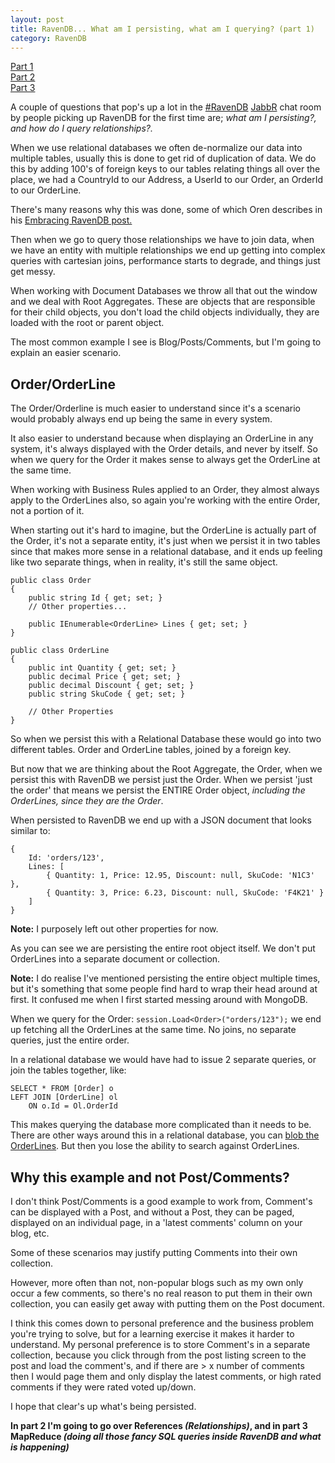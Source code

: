 ```yaml
---
layout: post
title: RavenDB... What am I persisting, what am I querying? (part 1)
category: RavenDB
---
```


[Part 1](/2012/07/ravendb-what-am-i-persisting-what-am-i-querying/)  
[Part 2](/2012/07/ravendb-what-am-i-persisting-what-am-i-querying-part-2/)  
[Part 3](/2012/07/ravendb-what-am-i-persisting-what-am-i-querying-part-3/)  

A couple of questions that pop's up a lot in the [#RavenDB](https://jabbr.net/#/rooms/RavenDB) [JabbR](https://jabbr.net/) chat room by people picking up RavenDB for the first time are; *what am I persisting?, and how do I query relationships?.*

When we use relational databases we often de-normalize our data into multiple tables, usually this is done to get rid of duplication of data. We do this by adding 100's of foreign keys to our tables relating things all over the place, we had a CountryId to our Address, a UserId to our Order, an OrderId to our OrderLine.

There's many reasons why this was done, some of which Oren describes in his [Embracing RavenDB post.](http://ayende.com/blog/153026/embracing-ravendb)

Then when we go to query those relationships we have to join data, when we have an entity with multiple relationships we end up getting into complex queries with cartesian joins, performance starts to degrade, and things just get messy.

When working with Document Databases we throw all that out the window and we deal with Root Aggregates. These are objects that are responsible for their child objects, you don't load the child objects individually, they are loaded with the root or parent object.

The most common example I see is Blog/Posts/Comments, but I'm going to explain an easier scenario.

## Order/OrderLine ##

The Order/Orderline is much easier to understand since it's a scenario would probably always end up being the same in every system.

It also easier to understand because when displaying an OrderLine in any system, it's always displayed with the Order details, and never by itself. So when we query for the Order it makes sense to always get the OrderLine at the same time.

When working with Business Rules applied to an Order, they almost always apply to the OrderLines also, so again you're working with the entire Order, not a portion of it.

When starting out it's hard to imagine, but the OrderLine is actually part of the Order, it's not a separate entity, it's just when we persist it in two tables since that makes more sense in a relational database, and it ends up feeling like two separate things, when in reality, it's still the same object.

    public class Order
    {
        public string Id { get; set; }
        // Other properties...

        public IEnumerable<OrderLine> Lines { get; set; }
    }

    public class OrderLine
    {
        public int Quantity { get; set; }
        public decimal Price { get; set; }
        public decimal Discount { get; set; }
        public string SkuCode { get; set; }

        // Other Properties
    }

So when we persist this with a Relational Database these would go into two different tables. Order and OrderLine tables, joined by a foreign key.

But now that we are thinking about the Root Aggregate, the Order, when we persist this with RavenDB we persist just the Order. When we persist 'just the order' that means we persist the ENTIRE Order object, *including the OrderLines, since they are the Order*.

When persisted to RavenDB we end up with a JSON document that looks similar to:

    {
        Id: 'orders/123',
        Lines: [
            { Quantity: 1, Price: 12.95, Discount: null, SkuCode: 'N1C3' },
            { Quantity: 3, Price: 6.23, Discount: null, SkuCode: 'F4K21' }
        ]
    }

<span class="note">**Note:** I purposely left out other properties for now.</span>

As you can see we are persisting the entire root object itself. We don't put OrderLines into a separate document or collection.

<span class="note">**Note:** I do realise I've mentioned persisting the entire object multiple times, but it's something that some people find hard to wrap their head around at first. It confused me when I first started messing around with MongoDB.</span>

When we query for the Order: `session.Load<Order>("orders/123");` we end up fetching all the OrderLines at the same time. No joins, no separate queries, just the entire order.

In a relational database we would have had to issue 2 separate queries, or join the tables together, like:

    SELECT * FROM [Order] o
    LEFT JOIN [OrderLine] ol
        ON o.Id = Ol.OrderId

This makes querying the database more complicated than it needs to be. There are other ways around this in a relational database, you can [blob the OrderLines](/2012/03/ormlite-blobbing-done-with-nhibernate-and-serialized-json/). But then you lose the ability to search against OrderLines.

## Why this example and not Post/Comments? ##

I don't think Post/Comments is a good example to work from, Comment's can be displayed with a Post, and without a Post, they can be paged, displayed on an individual page, in a 'latest comments' column on your blog, etc.

Some of these scenarios may justify putting Comments into their own collection.

However, more often than not, non-popular blogs such as my own only occur a few comments, so there's no real reason to put them in their own collection, you can easily get away with putting them on the Post document.

I think this comes down to personal preference and the business problem you're trying to solve, but for a learning exercise it makes it harder to understand. My personal preference is to store Comment's in a separate collection, because you click through from the post listing screen to the post and load the comment's, and if there are > x number of comments then I would page them and only display the latest comments, or high rated comments if they were rated voted up/down.

I hope that clear's up what's being persisted.

**In part 2 I'm going to go over References *(Relationships)*, and in part 3 MapReduce *(doing all those fancy SQL queries inside RavenDB and what is happening)***
